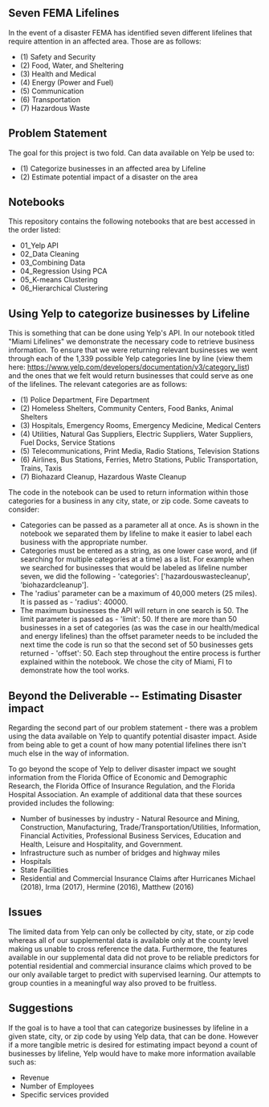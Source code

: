 ## Seven FEMA Lifelines
In the event of a disaster FEMA has identified seven different lifelines that require attention in an affected area.  Those are as follows:
- (1) Safety and Security
- (2) Food, Water, and Sheltering
- (3) Health and Medical
- (4) Energy (Power and Fuel)
- (5) Communication
- (6) Transportation
- (7) Hazardous Waste

## Problem Statement
The goal for this project is two fold.  Can data available on Yelp be used to:
- (1) Categorize businesses in an affected area by Lifeline
- (2) Estimate potential impact of a disaster on the area

## Notebooks
This repository contains the following notebooks that are best accessed in the order listed:
- 01_Yelp API
- 02_Data Cleaning
- 03_Combining Data
- 04_Regression Using PCA
- 05_K-means Clustering
- 06_Hierarchical Clustering
  
## Using Yelp to categorize businesses by Lifeline
This is something that can be done using Yelp's API.  In our notebook titled "Miami Lifelines" we demonstrate the necessary code to retrieve business information.  To ensure that we were returning relevant businesses we went through each of the 1,339 possible Yelp categories line by line (view them here: https://www.yelp.com/developers/documentation/v3/category_list) and the ones that we felt would return businesses that could serve as one of the lifelines.  The relevant categories are as follows:
- (1) Police Department, Fire Department
- (2) Homeless Shelters, Community Centers, Food Banks, Animal Shelters
- (3) Hospitals, Emergency Rooms, Emergency Medicine, Medical Centers
- (4) Utilities, Natural Gas Suppliers, Electric Suppliers, Water Suppliers, Fuel Docks, Service Stations
- (5) Telecommunications, Print Media, Radio Stations, Television Stations
- (6) Airlines, Bus Stations, Ferries, Metro Stations, Public Transportation, Trains, Taxis
- (7) Biohazard Cleanup, Hazardous Waste Cleanup

The code in the notebook can be used to return information within those categories for a business in any city, state, or zip code.  Some caveats to consider:
  * Categories can be passed as a parameter all at once.  As is shown in the notebook we separated them by lifeline to make it easier to label each business with the appropriate number.
  * Categories must be entered as a string, as one lower case word, and (if searching for multiple categories at a time) as a list.  For example when we searched for businesses that would be labeled as lifeline number seven, we did the following - 'categories': ['hazardouswastecleanup', 'biohazardcleanup'].
  * The 'radius' parameter can be a maximum of 40,000 meters (25 miles).  It is passed as - 'radius': 40000.
  * The maximum businesses the API will return in one search is 50.  The limit parameter is passed as - 'limit': 50.  If there are more than 50 businesses in a set of categories (as was the case in our health/medical and energy lifelines) than the offset parameter needs to be included the next time the code is run so that the second set of 50 businesses gets returned - 'offset': 50.  Each step throughout the entire process is further explained within the notebook.  We chose the city of Miami, Fl to demonstrate how the tool works.


## Beyond the Deliverable -- Estimating Disaster impact
Regarding the second part of our problem statement - there was a problem using the data available on Yelp to quantify potential disaster impact.  Aside from being able to get a count of how many potential lifelines there isn't much else in the way of information.

To go beyond the scope of Yelp to deliver disaster impact we sought information from the Florida Office of Economic and Demographic Research, the Florida Office of Insurance Regulation, and the Florida Hospital Association.  An example of additional data that these sources provided includes the following:
  * Number of businesses by industry - Natural Resource and Mining, Construction, Manufacturing, Trade/Transportation/Utilities, Information, Financial Activities, Professional Business Services, Education and Health, Leisure and Hospitality, and Government.
  * Infrastructure such as number of bridges and highway miles
  * Hospitals
  * State Facilities
  * Residential and Commercial Insurance Claims after Hurricanes Michael (2018), Irma (2017), Hermine (2016), Matthew (2016)

## Issues
The limited data from Yelp can only be collected by city, state, or zip code whereas all of our supplemental data is available only at the county level making us unable to cross reference the data.  Furthermore, the features available in our supplemental data did not prove to be reliable predictors for potential residential and commercial insurance claims which proved to be our only available target to predict with supervised learning.  Our attempts to group counties in a meaningful way also proved to be fruitless.


## Suggestions
If the goal is to have a tool that can categorize businesses by lifeline in a given state, city, or zip code by using Yelp data, that can be done.  However if a more tangible metric is desired for estimating impact beyond a count of businesses by lifeline, Yelp would have to make more information available such as:
  * Revenue
  * Number of Employees
  * Specific services provided
